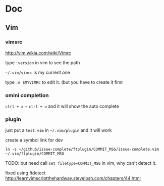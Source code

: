 # Doc

## Vim

### vimsrc 

http://vim.wikia.com/wiki/Vimrc

type `:version` in vim to see the path

`~/.vim/vimrc` is my current one

type `:e $MYVIMRC` to edit it. (but you have to create it first

### omini completion

`ctrl + x` + `ctrl + o` and it will show the auto complete

### plugin

just put a `test.vim` in `~/.vim/plugin` and it will work

create a symbol link for dev

`ln -s ~/github/issue-complete/ftplugin/COMMIT_MSG/issue-complete.vim ~/.vim/ftplugin/COMMIT_MSG`

TODO: but need call `set filetype=COMMIT_MSG` in vim, why can't detect it.

fixed using ftdetect http://learnvimscriptthehardway.stevelosh.com/chapters/44.html
